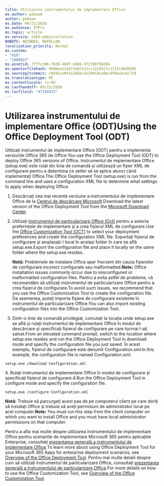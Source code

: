 ```yaml
---
title: Utilizarea instrumentului de implementare Office
ms.author: pebaum
author: pebaum
ms.date: 04/21/2020
ms.audience: ITPro
ms.topic: article
ms.service: o365-administration
ROBOTS: NOINDEX, NOFOLLOW
localization_priority: Normal
ms.custom:
- "918"
- "2000022"
ms.assetid: 7ff7cc06-76d0-468f-bd66-3f2760750d04
ms.openlocfilehash: 9698aa12ad73a021a3cc12c8517c1712c48d8385
ms.sourcegitcommit: c6692ce0fa1358ec3529e59ca0ecdfdea4cdc759
ms.translationtype: MT
ms.contentlocale: ro-RO
ms.lasthandoff: 09/15/2020
ms.locfileid: "47794923"
---
```

# <a name="using-the-office-deployment-tool-odt"></a><span data-ttu-id="da96d-102">Utilizarea instrumentului de implementare Office (ODT)</span><span class="sxs-lookup"><span data-stu-id="da96d-102">Using the Office Deployment Tool (ODT)</span></span>

<span data-ttu-id="da96d-103">Utilizați instrumentul de implementare Office (ODT) pentru a implementa versiunile Office 365 de Office.</span><span class="sxs-lookup"><span data-stu-id="da96d-103">You use the Office Deployment Tool (ODT) to deploy Office 365 versions of Office.</span></span> <span data-ttu-id="da96d-104">Instrumentul de implementare Office (setup.exe) este rulat din linia de comandă și utilizează un fișier XML de configurare pentru a determina ce setări să se aplice atunci când implementați Office.</span><span class="sxs-lookup"><span data-stu-id="da96d-104">The Office Deployment Tool (setup.exe) is run from the command line and uses a configuration XML file to determine what settings to apply when deploying Office.</span></span>
  
1. <span data-ttu-id="da96d-105">Descărcați cea mai recentă versiune a instrumentului de implementare Office de la [Centrul de descărcare Microsoft](https://go.microsoft.com/fwlink/p/?LinkID=626065).</span><span class="sxs-lookup"><span data-stu-id="da96d-105">Download the latest version of the Office Deployment Tool from the [Microsoft Download Center](https://go.microsoft.com/fwlink/p/?LinkID=626065).</span></span>

2. <span data-ttu-id="da96d-106">Utilizați [Instrumentul de particularizare Office (Oct)](https://config.office.com) pentru a selecta preferințele de implementare și a crea fișierul XML de configurare.</span><span class="sxs-lookup"><span data-stu-id="da96d-106">Use the [Office Customization Tool (OCT)](https://config.office.com) to select your deployment preferences and create the configuration XML file.</span></span> <span data-ttu-id="da96d-107">Exportați fișierul de configurare și amplasați-l local în același folder în care se află setup.exe.</span><span class="sxs-lookup"><span data-stu-id="da96d-107">Export the configuration file and place it locally on the same folder where the setup.exe resides.</span></span>

    <span data-ttu-id="da96d-108">**Notă:** Problemele de instalare Office apar frecvent din cauza fișierelor de configurare incorect configurate sau malformatted.</span><span class="sxs-lookup"><span data-stu-id="da96d-108">**Note:** Office installation issues commonly occur due to misconfigured or malformatted configuration files.</span></span> <span data-ttu-id="da96d-109">Pentru a evita astfel de probleme, vă recomandăm să utilizați instrumentul de particularizare Office pentru a crea fișierul de configurare.</span><span class="sxs-lookup"><span data-stu-id="da96d-109">To avoid such issues, we recommend that you use the Office Customization Tool to create the configuration file.</span></span> <span data-ttu-id="da96d-110">De asemenea, puteți importa fișiere de configurare existente în instrumentul de particularizare Office.</span><span class="sxs-lookup"><span data-stu-id="da96d-110">You can also import existing configuration files into the Office Customization Tool.</span></span>

3. <span data-ttu-id="da96d-111">Dintr-o linie de comandă privilegiat, comutați la locația unde setup.exe se află și rulați instrumentul de implementare Office în modul de descărcare și specificați fișierul de configurare pe care tocmai l-ați salvat.</span><span class="sxs-lookup"><span data-stu-id="da96d-111">From an elevated command prompt, switch to the location where setup.exe resides and run the Office Deployment Tool in download mode and specify the configuration file you just saved.</span></span> <span data-ttu-id="da96d-112">În acest exemplu, fișierul de configurare este denumit Configuration.xml:</span><span class="sxs-lookup"><span data-stu-id="da96d-112">In this example, the configuration file is named Configuration.xml:</span></span>

```setup.exe /download Configuration.xml```

<span data-ttu-id="da96d-113">4. Rulați instrumentul de implementare Office în modul de configurare și specificați fișierul de configurare.</span><span class="sxs-lookup"><span data-stu-id="da96d-113">4.Run the Office Deployment Tool in configure mode and specify the configuration file.</span></span>

```setup.exe /configure Configuration.xml```

<span data-ttu-id="da96d-114">**Notă:** Trebuie să parcurgeți acest pas de pe computerul client pe care doriți să instalați Office și trebuie să aveți permisiuni de administrator local pe acel computer.</span><span class="sxs-lookup"><span data-stu-id="da96d-114">**Note:** You must run this step from the client computer on which you want to install Office and you must have local administrator permissions on that computer.</span></span>

<span data-ttu-id="da96d-115">Pentru a afla mai multe despre utilizarea instrumentului de implementare Office pentru scenariile de implementare Microsoft 365 pentru aplicațiile Enterprise, consultați [prezentarea generală a instrumentului de implementare Office](https://docs.microsoft.com/deployoffice/overview-office-deployment-tool).</span><span class="sxs-lookup"><span data-stu-id="da96d-115">To learn more about using Office Deployment Tool for your Microsoft 365 Apps for enterprise deployment scenarios, see [Overview of the Office Deployment Tool](https://docs.microsoft.com/deployoffice/overview-office-deployment-tool).</span></span> <span data-ttu-id="da96d-116">Pentru mai multe detalii despre cum să utilizați instrumentul de particularizare Office, consultați [prezentarea generală a instrumentului de particularizare Office](https://docs.microsoft.com/DeployOffice/overview-of-the-office-customization-tool-for-click-to-run).</span><span class="sxs-lookup"><span data-stu-id="da96d-116">For more details on how to use the Office Customization Tool, see [Overview of the Office Customization Tool](https://docs.microsoft.com/DeployOffice/overview-of-the-office-customization-tool-for-click-to-run).</span></span>
